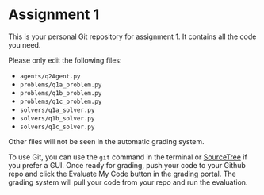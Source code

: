 # Assignment 1

This is your personal Git repository for assignment 1. It contains all the code you need.

Please only edit the following files:

- `agents/q2Agent.py`
- `problems/q1a_problem.py`
- `problems/q1b_problem.py`
- `problems/q1c_problem.py`
- `solvers/q1a_solver.py`
- `solvers/q1b_solver.py`
- `solvers/q1c_solver.py`

Other files will not be seen in the automatic grading system.

To use Git, you can use the `git` command in the terminal or [SourceTree](https://www.sourcetreeapp.com/) if you prefer a GUI. Once ready for grading, push your code to your Github repo and click the Evaluate My Code button in the grading portal. The grading system will pull your code from your repo and run the evaluation.
